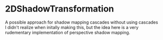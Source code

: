 # 2DShadowTransformation
A possible approach for shadow mapping cascades without using cascades  
I didn't realize when initally making this, but the idea here is a very rudementary implementation of perspective shadow mapping.
